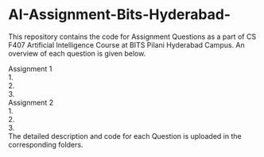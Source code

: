 # AI-Assignment-Bits-Hyderabad-

This repository contains the code for Assignment Questions as a part of CS F407 Artificial Intelligence Course at BITS Pilani Hyderabad Campus. An overview of each question is given below.
<html>
Assignment 1 <br />
  1.<br />
  2.<br />
  3.<br />
Assignment 2 <br />
  1.<br />
  2.<br />
  3.<br />
</html>
The detailed description and code for each Question is uploaded in the corresponding folders.
